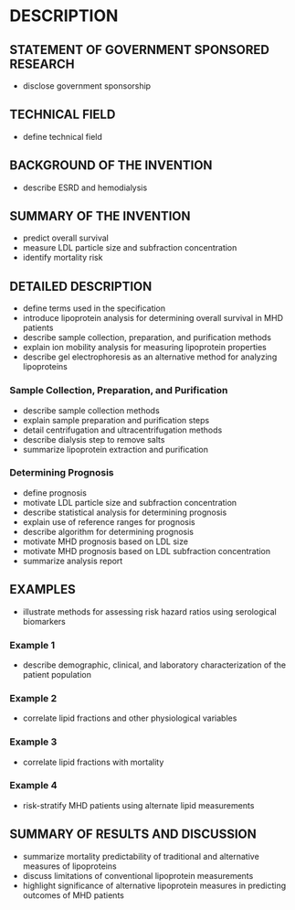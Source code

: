 # DESCRIPTION

## STATEMENT OF GOVERNMENT SPONSORED RESEARCH

- disclose government sponsorship

## TECHNICAL FIELD

- define technical field

## BACKGROUND OF THE INVENTION

- describe ESRD and hemodialysis

## SUMMARY OF THE INVENTION

- predict overall survival
- measure LDL particle size and subfraction concentration
- identify mortality risk

## DETAILED DESCRIPTION

- define terms used in the specification
- introduce lipoprotein analysis for determining overall survival in MHD patients
- describe sample collection, preparation, and purification methods
- explain ion mobility analysis for measuring lipoprotein properties
- describe gel electrophoresis as an alternative method for analyzing lipoproteins

### Sample Collection, Preparation, and Purification

- describe sample collection methods
- explain sample preparation and purification steps
- detail centrifugation and ultracentrifugation methods
- describe dialysis step to remove salts
- summarize lipoprotein extraction and purification

### Determining Prognosis

- define prognosis
- motivate LDL particle size and subfraction concentration
- describe statistical analysis for determining prognosis
- explain use of reference ranges for prognosis
- describe algorithm for determining prognosis
- motivate MHD prognosis based on LDL size
- motivate MHD prognosis based on LDL subfraction concentration
- summarize analysis report

## EXAMPLES

- illustrate methods for assessing risk hazard ratios using serological biomarkers

### Example 1

- describe demographic, clinical, and laboratory characterization of the patient population

### Example 2

- correlate lipid fractions and other physiological variables

### Example 3

- correlate lipid fractions with mortality

### Example 4

- risk-stratify MHD patients using alternate lipid measurements

## SUMMARY OF RESULTS AND DISCUSSION

- summarize mortality predictability of traditional and alternative measures of lipoproteins
- discuss limitations of conventional lipoprotein measurements
- highlight significance of alternative lipoprotein measures in predicting outcomes of MHD patients

